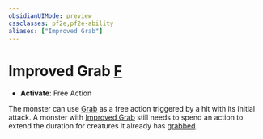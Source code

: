 ```yaml
---
obsidianUIMode: preview
cssclasses: pf2e,pf2e-ability
aliases: ["Improved Grab"]
---
```

# Improved Grab [F](rules/core-rulebook/chapter-9-playing-the-game.md#Actions "Free Action")

- **Activate**: Free Action

The monster can use [Grab](rules/abilities/grab.md) as a free action triggered by a hit with its initial attack. A monster with [Improved Grab](rules/abilities/improved-grab.md) still needs to spend an action to extend the duration for creatures it already has [grabbed](rules/conditions.md#Grabbed).